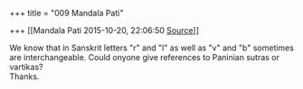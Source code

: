 +++
title = "009 Mandala Pati"

+++
[[Mandala Pati	2015-10-20, 22:06:50 [Source](https://groups.google.com/g/samskrita/c/RZ4KuksSiUE)]]



We know that in Sanskrit letters "r" and "l" as well as "v" and "b" sometimes are interchangeable. Could onyone give references to Paninian sutras or vartikas?  
Thanks.  
  

